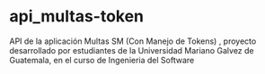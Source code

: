 # api_multas-token
API de la aplicación Multas SM (Con Manejo de Tokens) , proyecto desarrollado por estudiantes de la Universidad Mariano Galvez de Guatemala, en el curso de Ingenieria del Software
